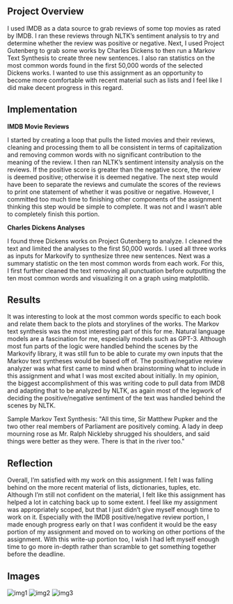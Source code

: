 ## Project Overview
I used IMDB as a data source to grab reviews of some top movies as rated by IMDB. I ran these reviews through NLTK’s sentiment analysis to try and determine whether the review was positive or negative. Next, I used Project Gutenberg to grab some works by Charles Dickens to then run a Markov Text Synthesis to create three new sentences. I also ran statistics on the most common words found in the first 50,000 words of the selected Dickens works. I wanted to use this assignment as an opportunity to become more comfortable with recent material such as lists and I feel like I did make decent progress in this regard.

## Implementation
**IMDB Movie Reviews**

I started by creating a loop that pulls the listed movies and their reviews, cleaning and processing them to all be consistent in terms of capitalization and removing common words with no significant contribution to the meaning of the review. I then ran NLTK’s sentiment intensity analysis on the reviews. If the positive score is greater than the negative score, the review is deemed positive; otherwise it is deemed negative. The next step would have been to separate the reviews and cumulate the scores of the reviews to print one statement of whether it was positive or negative. However, I committed too much time to finishing other components of the assignment thinking this step would be simple to complete. It was not and I wasn’t able to completely finish this portion.

**Charles Dickens Analyses**

I found three Dickens works on Project Gutenberg to analyze. I cleaned the text and limited the analyses to the first 50,000 words. I used all three works as inputs for Markovify to synthesize three new sentences. Next was a summary statistic on the ten most common words from each work. For this, I first further cleaned the text removing all punctuation before outputting the ten most common words and visualizing it on a graph using matplotlib.
 
## Results
It was interesting to look at the most common words specific to each book and relate them back to the plots and storylines of the works. The Markov text synthesis was the most interesting part of this for me. Natural language models are a fascination for me, especially models such as GPT-3. Although most fun parts of the logic were handled behind the scenes by the Markovify library, it was still fun to be able to curate my own inputs that the Markov text syntheses would be based off of.
The positive/negative review analyzer was what first came to mind when brainstorming what to include in this assignment and what I was most excited about initially. In my opinion, the biggest accomplishment of this was writing code to pull data from IMDB and adapting that to be analyzed by NLTK, as again most of the legwork of deciding the positive/negative sentiment of the text was handled behind the scenes by NLTK.

Sample Markov Text Synthesis: "All this time, Sir Matthew Pupker and the two other real members of Parliament are positively coming. A lady in deep mourning rose as Mr. Ralph Nickleby shrugged his shoulders, and said things were better as they were. There is that in the river too."

## Reflection
Overall, I’m satisfied with my work on this assignment. I felt I was falling behind on the more recent material of lists, dictionaries, tuples, etc. Although I’m still not confident on the material, I felt like this assignment has helped a lot in catching back up to some extent. I feel like my assignment was appropriately scoped, but that I just didn’t give myself enough time to work on it. Especially with the IMDB positive/negative review portion, I made enough progress early on that I was confident it would be the easy portion of my assignment and moved on to working on other portions of the assignment. With this write-up portion too, I wish I had left myself enough time to go more in-depth rather than scramble to get something together before the deadline. 

## Images
![img1](https://i.imgur.com/2SyAyA2.png)
![img2](https://i.imgur.com/W1yVeyD.png)
![img3](https://i.imgur.com/is4SKf4.png)
